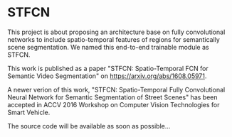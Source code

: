 # STFCN
This project is about proposing an architecture base on fully convolutional networks to include spatio-temporal features of regions for semantically scene segmentation. We named this end-to-end trainable module as STFCN.

This work is published as a paper "STFCN: Spatio-Temporal FCN for Semantic Video Segmentation" on https://arxiv.org/abs/1608.05971.

A newer verion of this work, "STFCN: Spatio-Temporal Fully Convolutional Neural Network for Semantic Segmentation of Street Scenes" has been accepted in ACCV 2016 Workshop on Computer Vision Technologies for Smart Vehicle.

The source code will be available as soon as possible...
